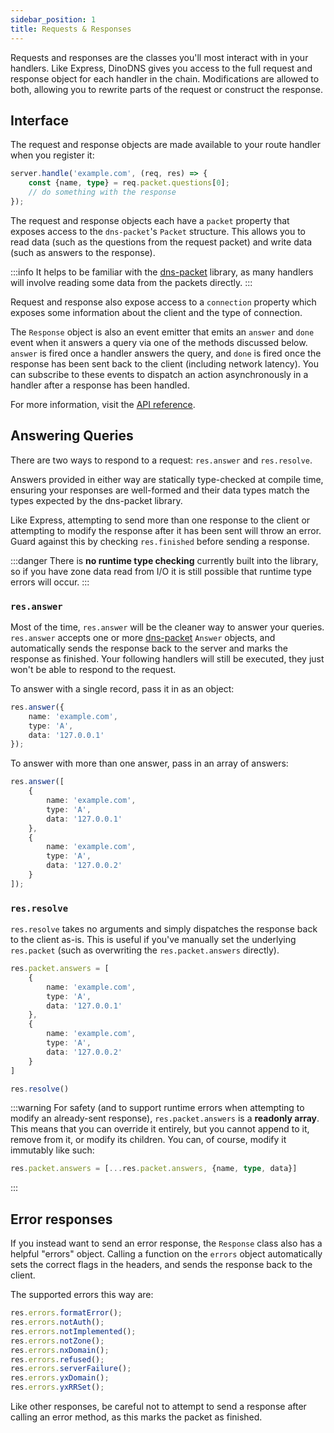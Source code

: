 ```yaml
---
sidebar_position: 1
title: Requests & Responses
---
```


Requests and responses are the classes you'll most interact with in your handlers. Like Express, DinoDNS gives you access to the full request and response object for each handler in the chain. Modifications are allowed to both, allowing you to rewrite parts of the request or construct the response.

## Interface

The request and response objects are made available to your route handler when you register it:

```ts title="handler.ts"
server.handle('example.com', (req, res) => {
    const {name, type} = req.packet.questions[0];
    // do something with the response
});
```

The request and response objects each have a `packet` property that exposes access to the `dns-packet`'s `Packet` structure. This allows you to read data (such as the questions from the request packet) and write data (such as answers to the response).

:::info
It helps to be familiar with the [dns-packet](https://www.npmjs.com/package/dns-packet) library, as many handlers will involve reading some data from the packets directly.
:::

Request and response also expose access to a `connection` property which exposes some information about the client and the type of connection.

The `Response` object is also an event emitter that emits an `answer` and `done` event when it answers a query via one of the methods discussed below. `answer` is fired once a handler answers the query, and `done` is fired once the response has been sent back to the client (including network latency). You can subscribe to these events to dispatch an action asynchronously in a handler after a response has been handled.

For more information, visit the [API reference](https://api.dinodns.dev).

## Answering Queries

There are two ways to respond to a request: `res.answer` and `res.resolve`.

Answers provided in either way are statically type-checked at compile time, ensuring your responses are well-formed and their data types match the types expected by the dns-packet library.

Like Express, attempting to send more than one response to the client or attempting to modify the response after it has been sent will throw an error. Guard against this by checking `res.finished` before sending a response.

:::danger
There is **no runtime type checking** currently built into the library, so if you have zone data read from I/O it is still possible that runtime type errors will occur.
:::

### `res.answer`

Most of the time, `res.answer` will be the cleaner way to answer your queries. `res.answer` accepts one or more [dns-packet](https://www.npmjs.com/package/dns-packet) `Answer` objects, and automatically sends the response back to the server and marks the response as finished. Your following handlers will still be executed, they just won't be able to respond to the request.

To answer with a single record, pass it in as an object:

```ts
res.answer({
    name: 'example.com',
    type: 'A',
    data: '127.0.0.1'
});
```

To answer with more than one answer, pass in an array of answers:

```ts title="handler.ts"
res.answer([
    {
        name: 'example.com',
        type: 'A',
        data: '127.0.0.1'
    },
    {
        name: 'example.com',
        type: 'A',
        data: '127.0.0.2'
    }
]);
```

### `res.resolve`

`res.resolve` takes no arguments and simply dispatches the response back to the client as-is. This is useful if you've manually set the underlying `res.packet` (such as overwriting the `res.packet.answers` directly).

```ts title="handler.ts"
res.packet.answers = [
    {
        name: 'example.com',
        type: 'A',
        data: '127.0.0.1'
    },
    {
        name: 'example.com',
        type: 'A',
        data: '127.0.0.2'
    }
]

res.resolve()
```
:::warning
For safety (and to support runtime errors when attempting to modify an already-sent response), `res.packet.answers` is a **readonly array**. This means that you can override it entirely, but you cannot append to it, remove from it, or modify its children. You can, of course, modify it immutably like such:
```ts
res.packet.answers = [...res.packet.answers, {name, type, data}]
```
:::


## Error responses

If you instead want to send an error response, the `Response` class also has a helpful "errors" object. Calling a function on the `errors` object automatically sets the correct flags in the headers, and sends the response back to the client.

The supported errors this way are:

```ts title="errors.ts"
res.errors.formatError();
res.errors.notAuth();
res.errors.notImplemented();
res.errors.notZone();
res.errors.nxDomain();
res.errors.refused();
res.errors.serverFailure();
res.errors.yxDomain();
res.errors.yxRRSet();
```

Like other responses, be careful not to attempt to send a response after calling an error method, as this marks the packet as finished.